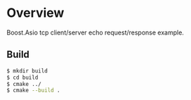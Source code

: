 # Overview

Boost.Asio tcp client/server echo request/response example.

## Build

```bash
$ mkdir build
$ cd build
$ cmake ../
$ cmake --build .
```
